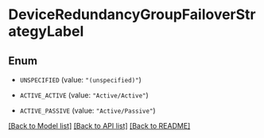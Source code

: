 # DeviceRedundancyGroupFailoverStrategyLabel

## Enum


* `UNSPECIFIED` (value: `"(unspecified)"`)

* `ACTIVE_ACTIVE` (value: `"Active/Active"`)

* `ACTIVE_PASSIVE` (value: `"Active/Passive"`)


[[Back to Model list]](../README.md#documentation-for-models) [[Back to API list]](../README.md#documentation-for-api-endpoints) [[Back to README]](../README.md)


